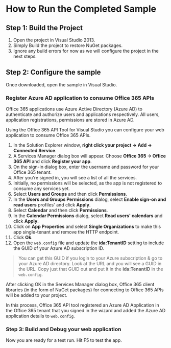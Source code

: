 # How to Run the Completed Sample

## Step 1: Build the Project
1. Open the project in Visual Studio 2013.
1. Simply Build the project to restore NuGet packages.
1. Ignore any build errors for now as we will configure the project in the next steps.

## Step 2: Configure the sample
Once downloaded, open the sample in Visual Studio.

### Register Azure AD application to consume Office 365 APIs
Office 365 applications use Azure Active Directory (Azure AD) to authenticate and authorize users and applications respectively. All users, application registrations, permissions are stored in Azure AD.

Using the Office 365 API Tool for Visual Studio you can configure your web application to consume Office 365 APIs. 

1. In the Solution Explorer window, **right click your project -> Add -> Connected Service**.
1. A Services Manager dialog box will appear. Choose **Office 365 -> Office 365 API** and click **Register your app**.
1. On the sign-in dialog box, enter the username and password for your Office 365 tenant. 
1. After you're signed in, you will see a list of all the services. 
1. Initially, no permissions will be selected, as the app is not registered to consume any services yet.
1. Select **Users and Groups** and then click **Permissions**.
1. In the **Users and Groups Permissions** dialog, select **Enable sign-on and read users** profiles' and click **Apply**.
1. Select **Calendar** and then click **Permissions**.
1. In the **Calendar Permissions** dialog, select **Read users' calendars** and click **Apply**.
1. Click on **App Properties** and select **Single Organizations** to make this app single-tenant and remove the HTTP endpoint.
1. Click **Ok**.
1. Open the `web.config` file and update the **ida:TenantID** setting to include the GUID of your Azure AD subscription ID.

  > You can get this GUID if you login to your Azure subscription & go to your Azure AD directory. Look at the URL and you will see a GUID in the URL. Copy just that GUID out and put it in the **ida:TenantID** in the `web.config`.

After clicking OK in the Services Manager dialog box, Office 365 client libraries (in the form of NuGet packages) for connecting to Office 365 APIs will be added to your project. 

In this process, Office 365 API tool registered an Azure AD Application in the Office 365 tenant that you signed in the wizard and added the Azure AD application details to `web.config`. 

### Step 3: Build and Debug your web application
Now you are ready for a test run. Hit F5 to test the app.
